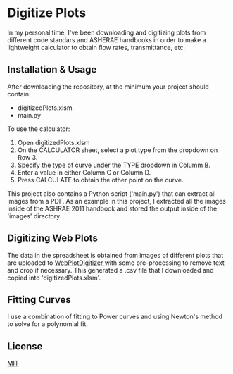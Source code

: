 # Digitize Plots

In my personal time, I've been downloading and digitizing plots from different code standars and ASHERAE handbooks in order to make a lightweight calculator to obtain flow rates, transmittance, etc.

## Installation & Usage

After downloading the repository, at the minimum your project should contain: 
* digitizedPlots.xlsm
* main.py

To use the calculator:
1. Open digitizedPlots.xlsm
2. On the CALCULATOR sheet, select a plot type from the dropdown on Row 3.
3. Specify the type of curve under the TYPE dropdown in Columm B.
4. Enter a value in either Column C or Column D.
5. Press CALCULATE to obtain the other point on the curve.

This project also contains a Python script ('main.py') that can extract all images from a PDF. As an example in this project, I extracted all the images inside of the ASHRAE 2011 handbook and stored the output inside of the 'images' directory.

## Digitizing Web Plots
The data in the spreadsheet is obtained from images of different plots that are uploaded to [WebPlotDigitizer ](https://apps.automeris.io/wpd/) with some pre-processing to remove text and crop if necessary. This generated a .csv file that I downloaded and copied into 'digitizedPlots.xlsm'.

## Fitting Curves
I use a combination of fitting to Power curves and using Newton's method to solve for a polynomial fit. 

## License
[MIT](https://choosealicense.com/licenses/mit/)